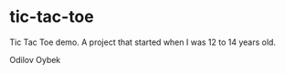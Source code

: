 # tic-tac-toe
Tic Tac Toe demo. A project that started when I was 12 to 14 years old.

Odilov Oybek
